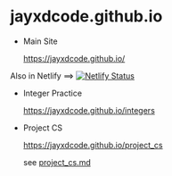 # jayxdcode.github.io

- Main Site

  https://jayxdcode.github.io/


Also in Netlify ==> [![Netlify Status](https://api.netlify.com/api/v1/badges/af4506af-aaa7-4560-8dc6-9c400717fe5a/deploy-status)](https://app.netlify.com/sites/jayxdcode/deploys)
  


- Integer Practice

  https://jayxdcode.github.io/integers



- Project CS

  https://jayxdcode.github.io/project_cs

  see [project_cs.md](/project_cs/project_cs.md)
